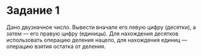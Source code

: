 # Задание 1
 Дано двузначное число. Вывести вначале его левую цифру (десятки),
а затем — его правую цифру (единицы). Для нахождения десятков использовать
операцию деления нацело, для нахождения единиц — операцию взятия остатка от
деления.